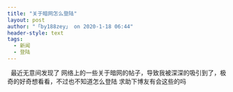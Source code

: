 ```yaml
---
title: "关于暗网怎么登陆"
layout: post
author: "「by188zey」 on 2020-1-18 06:44"
header-style: text
tags:
  - 新闻
  - 登陆
---
```


<head></head>
<body>
  &nbsp;&nbsp;最近无意间发现了 网络上的一些关于暗网的帖子，导致我被深深的吸引到了，极奇的好奇想看看，不过也不知道怎么登陆 求助下博友有会这些的吗
 <br>
</body>


